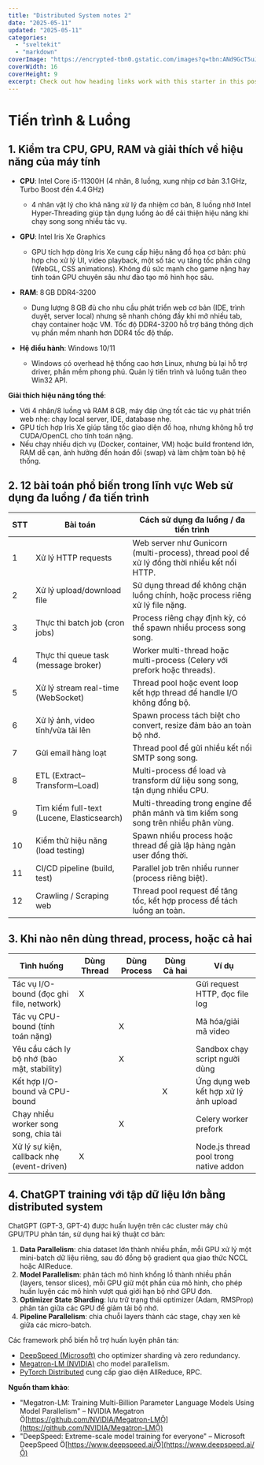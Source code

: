 ```yaml
---
title: "Distributed System notes 2"
date: "2025-05-11"
updated: "2025-05-11"
categories:
  - "sveltekit"
  - "markdown"
coverImage: "https://encrypted-tbn0.gstatic.com/images?q=tbn:ANd9GcT5uJDmZ9pT8h6BnlkTT5EGBrdJyxtKMYpGwQ&s"
coverWidth: 16
coverHeight: 9
excerpt: Check out how heading links work with this starter in this post.
---
```

# Tiến trình & Luồng

## 1. Kiểm tra CPU, GPU, RAM và giải thích về hiệu năng của máy tính

* **CPU**: Intel Core i5-11300H (4 nhân, 8 luồng, xung nhịp cơ bản 3.1 GHz, Turbo Boost đến 4.4 GHz)

  * 4 nhân vật lý cho khả năng xử lý đa nhiệm cơ bản, 8 luồng nhờ Intel Hyper-Threading giúp tận dụng luồng ảo để cải thiện hiệu năng khi chạy song song nhiều tác vụ.

* **GPU**: Intel Iris Xe Graphics

  * GPU tích hợp dòng Iris Xe cung cấp hiệu năng đồ họa cơ bản: phù hợp cho xử lý UI, video playback, một số tác vụ tăng tốc phần cứng (WebGL, CSS animations). Không đủ sức mạnh cho game nặng hay tính toán GPU chuyên sâu như đào tạo mô hình học sâu.

* **RAM**: 8 GB DDR4-3200

  * Dung lượng 8 GB đủ cho nhu cầu phát triển web cơ bản (IDE, trình duyệt, server local) nhưng sẽ nhanh chóng đầy khi mở nhiều tab, chạy container hoặc VM. Tốc độ DDR4-3200 hỗ trợ băng thông dịch vụ phần mềm nhanh hơn DDR4 tốc độ thấp.

* **Hệ điều hành**: Windows 10/11

  * Windows có overhead hệ thống cao hơn Linux, nhưng bù lại hỗ trợ driver, phần mềm phong phú. Quản lý tiến trình và luồng tuân theo Win32 API.

**Giải thích hiệu năng tổng thể**:

* Với 4 nhân/8 luồng và RAM 8 GB, máy đáp ứng tốt các tác vụ phát triển web nhẹ: chạy local server, IDE, database nhẹ.
* GPU tích hợp Iris Xe giúp tăng tốc giao diện đồ hoạ, nhưng không hỗ trợ CUDA/OpenCL cho tính toán nặng.
* Nếu chạy nhiều dịch vụ (Docker, container, VM) hoặc build frontend lớn, RAM dễ cạn, ảnh hưởng đến hoán đổi (swap) và làm chậm toàn bộ hệ thống.

## 2. 12 bài toán phổ biến trong lĩnh vực Web sử dụng đa luồng / đa tiến trình

| STT | Bài toán                                   | Cách sử dụng đa luồng / đa tiến trình                                                       |
| --- | ------------------------------------------ | ------------------------------------------------------------------------------------------- |
| 1   | Xử lý HTTP requests                        | Web server như Gunicorn (multi-process), thread pool để xử lý đồng thời nhiều kết nối HTTP. |
| 2   | Xử lý upload/download file                 | Sử dụng thread để không chặn luồng chính, hoặc process riêng xử lý file nặng.               |
| 3   | Thực thi batch job (cron jobs)             | Process riêng chạy định kỳ, có thể spawn nhiều process song song.                           |
| 4   | Thực thi queue task (message broker)       | Worker multi-thread hoặc multi-process (Celery với prefork hoặc threads).                   |
| 5   | Xử lý stream real-time (WebSocket)         | Thread pool hoặc event loop kết hợp thread để handle I/O không đồng bộ.                     |
| 6   | Xử lý ảnh, video tĩnh/vừa tải lên          | Spawn process tách biệt cho convert, resize đảm bảo an toàn bộ nhớ.                         |
| 7   | Gửi email hàng loạt                        | Thread pool để gửi nhiều kết nối SMTP song song.                                            |
| 8   | ETL (Extract–Transform–Load)               | Multi-process để load và transform dữ liệu song song, tận dụng nhiều CPU.                   |
| 9   | Tìm kiếm full-text (Lucene, Elasticsearch) | Multi-threading trong engine để phân mảnh và tìm kiếm song song trên nhiều phân vùng.       |
| 10  | Kiểm thử hiệu năng (load testing)          | Spawn nhiều process hoặc thread để giả lập hàng ngàn user đồng thời.                        |
| 11  | CI/CD pipeline (build, test)               | Parallel job trên nhiều runner (process riêng biệt).                                        |
| 12  | Crawling / Scraping web                    | Thread pool request để tăng tốc, kết hợp process để tách luồng an toàn.                     |

## 3. Khi nào nên dùng thread, process, hoặc cả hai

| Tình huống                                  | Dùng Thread | Dùng Process | Dùng Cả hai | Ví dụ                                  |
| ------------------------------------------- | ----------- | ------------ | ----------- | -------------------------------------- |
| Tác vụ I/O-bound (đọc ghi file, network)    | X           |              |             | Gửi request HTTP, đọc file log         |
| Tác vụ CPU-bound (tính toán nặng)           |             | X            |             | Mã hóa/giải mã video                   |
| Yêu cầu cách ly bộ nhớ (bảo mật, stability) |             | X            |             | Sandbox chạy script người dùng         |
| Kết hợp I/O-bound và CPU-bound              |             |              | X           | Ứng dụng web kết hợp xử lý ảnh upload  |
| Chạy nhiều worker song song, chia tải       |             | X            |             | Celery worker prefork                  |
| Xử lý sự kiện, callback nhẹ (event-driven)  | X           |              |             | Node.js thread pool trong native addon |

## 4. ChatGPT training với tập dữ liệu lớn bằng distributed system

ChatGPT (GPT-3, GPT-4) được huấn luyện trên các cluster máy chủ GPU/TPU phân tán, sử dụng hai kỹ thuật cơ bản:

1. **Data Parallelism**: chia dataset lớn thành nhiều phần, mỗi GPU xử lý một mini-batch dữ liệu riêng, sau đó đồng bộ gradient qua giao thức NCCL hoặc AllReduce.
2. **Model Parallelism**: phân tách mô hình khổng lồ thành nhiều phần (layers, tensor slices), mỗi GPU giữ một phần của mô hình, cho phép huấn luyện các mô hình vượt quá giới hạn bộ nhớ GPU đơn.
3. **Optimizer State Sharding**: lưu trữ trạng thái optimizer (Adam, RMSProp) phân tán giữa các GPU để giảm tải bộ nhớ.
4. **Pipeline Parallelism**: chia chuỗi layers thành các stage, chạy xen kẽ giữa các micro-batch.

Các framework phổ biến hỗ trợ huấn luyện phân tán:

* [DeepSpeed (Microsoft)](https://www.deepspeed.ai/) cho optimizer sharding và zero redundancy.
* [Megatron-LM (NVIDIA)](https://github.com/NVIDIA/Megatron-LM) cho model parallelism.
* [PyTorch Distributed](https://pytorch.org/docs/stable/distributed.html) cung cấp giao diện AllReduce, RPC.

**Nguồn tham khảo**:

* "Megatron-LM: Training Multi-Billion Parameter Language Models Using Model Parallelism" – NVIDIA Megatron [https://github.com/NVIDIA/Megatron-LM](https://github.com/NVIDIA/Megatron-LM)
* "DeepSpeed: Extreme-scale model training for everyone" – Microsoft DeepSpeed [https://www.deepspeed.ai/](https://www.deepspeed.ai/)
